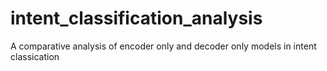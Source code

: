 # intent_classification_analysis
A comparative analysis of encoder only and decoder only models in intent classication
